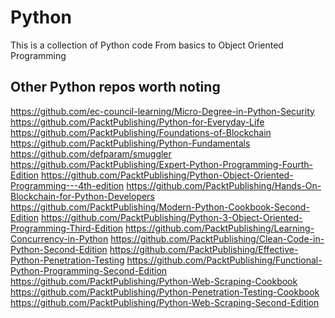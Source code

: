 # Python
This is a collection of Python code
From basics to Object Oriented Programming

## Other Python repos worth noting
https://github.com/ec-council-learning/Micro-Degree-in-Python-Security
https://github.com/PacktPublishing/Python-for-Everyday-Life
https://github.com/PacktPublishing/Foundations-of-Blockchain
https://github.com/PacktPublishing/Python-Fundamentals
https://github.com/defparam/smuggler
https://github.com/PacktPublishing/Expert-Python-Programming-Fourth-Edition
https://github.com/PacktPublishing/Python-Object-Oriented-Programming---4th-edition
https://github.com/PacktPublishing/Hands-On-Blockchain-for-Python-Developers
https://github.com/PacktPublishing/Modern-Python-Cookbook-Second-Edition
https://github.com/PacktPublishing/Python-3-Object-Oriented-Programming-Third-Edition
https://github.com/PacktPublishing/Learning-Concurrency-in-Python
https://github.com/PacktPublishing/Clean-Code-in-Python-Second-Edition
https://github.com/PacktPublishing/Effective-Python-Penetration-Testing
https://github.com/PacktPublishing/Functional-Python-Programming-Second-Edition
https://github.com/PacktPublishing/Python-Web-Scraping-Cookbook
https://github.com/PacktPublishing/Python-Penetration-Testing-Cookbook
https://github.com/PacktPublishing/Python-Web-Scraping-Second-Edition

